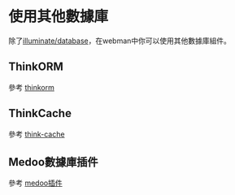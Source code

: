 # 使用其他數據庫
除了[illuminate/database](https://github.com/illuminate/database)，在webman中你可以使用其他數據庫組件。

## ThinkORM
參考 [thinkorm](thinkorm.md)

## ThinkCache
參考 [think-cache](thinkcache.md)

## Medoo數據庫插件
參考 [medoo插件](../db/medoo.md)
